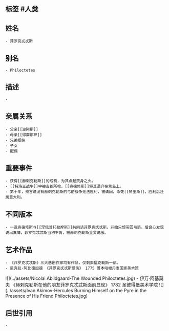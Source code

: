 ## 标签  #人类
## 姓名
	- 菲罗克忒忒斯
## 别名
	- Philoctetes
## 描述
	-
## 亲属关系
	- 父亲[[波阿斯]]
	- 母亲[[得摩那萨]]
	- 兄弟姐妹
	- 子女
	- 配偶
## 重要事件
	- 获得[[赫剌克勒斯]]的弓箭，为其点起焚身之火。
	- [[特洛亚战争]]中被毒蛇所咬，[[奥德修斯]]将其遗弃在荒岛上。
	- 第十年，预言说没有赫剌克勒斯的弓箭战争无法胜利，被请回，杀死[[帕里斯]]，胜利后迁居意大利。
## 不同版本
	- 一说奥德修斯与[[涅俄普托勒摩斯]]共同请菲罗克忒忒斯，开始只想带回弓箭。后良心发现说出真情，菲罗克忒忒斯当初不肯，被赫剌克勒斯显灵说服。
## 艺术作品
	- 《菲罗克忒忒斯》三大悲剧作家均有作品，仅剩索福克勒斯一部。
	- 尼克拉·阿比德加德 《菲罗克忒忒斯受伤》 1775 哥本哈根丹麦国家美术馆
 ![](../assets/Nicolai Abildgaard-The Wounded Philoctetes.jpg)
	- 伊万·阿基莫夫 《赫剌克勒斯在他的朋友菲罗克忒忒斯面前显现》 1782 圣彼得堡美术学院
 ![](../assets/Ivan Akimov-Hercules Burning Himself on the Pyre in the Presence of His Friend Philoctetes.jpg)
## 后世引用
	-
